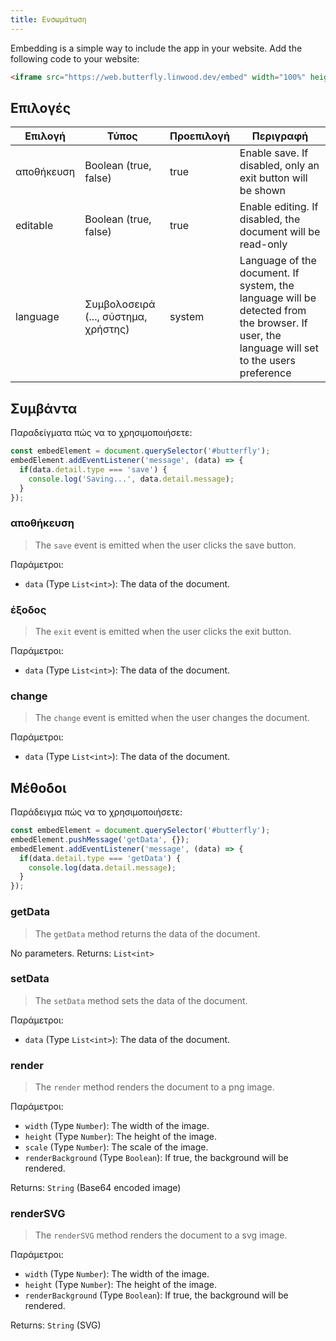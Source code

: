 ```yaml
---
title: Ενσωμάτωση
---
```


Embedding is a simple way to include the app in your website.
Add the following code to your website:

```html
<iframe src="https://web.butterfly.linwood.dev/embed" width="100%" height="500px" allowtransparency="true"></iframe>
```

## Επιλογές

| Επιλογή    | Τύπος                                                                                                   | Προεπιλογή | Περιγραφή                                                                                                                                                                   |
| ---------- | ------------------------------------------------------------------------------------------------------- | ---------- | --------------------------------------------------------------------------------------------------------------------------------------------------------------------------- |
| αποθήκευση | Boolean (true, false)                                                                | true       | Enable save. If disabled, only an exit button will be shown                                                                                                 |
| editable   | Boolean (true, false)                                                                | true       | Enable editing. If disabled, the document will be read-only                                                                                                 |
| language   | Συμβολοσειρά (..., σύστημα, χρήστης) | system     | Language of the document. If system, the language will be detected from the browser. If user, the language will set to the users preference |

## Συμβάντα

Παραδείγματα πώς να το χρησιμοποιήσετε:

```javascript
const embedElement = document.querySelector('#butterfly');
embedElement.addEventListener('message', (data) => {
  if(data.detail.type === 'save') {
    console.log('Saving...', data.detail.message);
  }
});
```

### αποθήκευση

> The `save` event is emitted when the user clicks the save button.

Παράμετροι:

- `data` (Type `List<int>`): The data of the document.

### έξοδος

> The `exit` event is emitted when the user clicks the exit button.

Παράμετροι:

- `data` (Type `List<int>`): The data of the document.

### change

> The `change` event is emitted when the user changes the document.

Παράμετροι:

- `data` (Type `List<int>`): The data of the document.

## Μέθοδοι

Παράδειγμα πώς να το χρησιμοποιήσετε:

```javascript
const embedElement = document.querySelector('#butterfly');
embedElement.pushMessage('getData', {});
embedElement.addEventListener('message', (data) => {
  if(data.detail.type === 'getData') {
    console.log(data.detail.message);
  }
});
```

### getData

> The `getData` method returns the data of the document.

No parameters.
Returns: `List<int>`

### setData

> The `setData` method sets the data of the document.

Παράμετροι:

- `data` (Type `List<int>`): The data of the document.

### render

> The `render` method renders the document to a png image.

Παράμετροι:

- `width` (Type `Number`): The width of the image.
- `height` (Type `Number`): The height of the image.
- `scale` (Type `Number`): The scale of the image.
- `renderBackground` (Type `Boolean`): If true, the background will be rendered.

Returns: `String` (Base64 encoded image)

### renderSVG

> The `renderSVG` method renders the document to a svg image.

Παράμετροι:

- `width` (Type `Number`): The width of the image.
- `height` (Type `Number`): The height of the image.
- `renderBackground` (Type `Boolean`): If true, the background will be rendered.

Returns: `String` (SVG)
